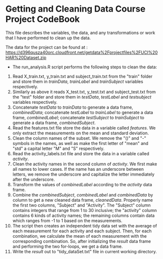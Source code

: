Getting and Cleaning Data Course Project CodeBook
=================================================
This file describes the variables, the data, and any transformations or work that I have performed to clean up the data.  

The data for the project can be found at :  
https://d396qusza40orc.cloudfront.net/getdata%2Fprojectfiles%2FUCI%20HAR%20Dataset.zip  
* The run_analysis.R script performs the following steps to clean the data:   
 1. Read X_train.txt, y_train.txt and subject_train.txt from the "train" folder and store them in *trainData*, *trainLabel* and *trainSubject* variables respectively.       
 2. Similarly as above it reads X_test.txt, y_test.txt and subject_test.txt from the "test" folder and store them in *testData*, *testLabel* and *testsubject* variables respectively.  
 3. Concatenate *testData* to *trainData* to generate a  data frame, *combinedData*; concatenate *testLabel* to *trainLabel* to generate a  data frame, *combinedLabel*; concatenate *testSubject* to *trainSubject* to generate a  data frame, *combinedSubject*.  
 4. Read the features.txt file store the data in a variable called *features*. We only extract the measurements on the mean and standard deviation. 
 5. Clean the column names of the subset. We remove the "()" and "-" symbols in the names, as well as make the first letter of "mean" and "std" a capital letter "M" and "S" respectively.   
 6. Read the activity_labels.txt file and store the data in a variable called *activity*.  
 7. Clean the activity names in the second column of *activity*. We first make all names to lower cases. If the name has an underscore between letters, we remove the underscore and capitalize the letter immediately after the underscore.  
 8. Transform the values of *combinedLabel* according to the *activity* data frame.  
 9. Combine the *combinedSubject*, *combinedLabel* and *combinedData* by column to get a new cleaned data frame, *cleanedData*. Properly name the first two columns, "Subject" and "Activity". The "Subject" column contains integers that range from 1 to 30 inclusive; the "activity" column contains 6 kinds of activity names; the remaining columns contain data which ranges from -1 to 1 based on the measurements.  
 11. The script then creates an independent tidy data set with the average of each measurement for each activity and each subject. Then, for each combination, we calculate the mean of each measurement with the corresponding combination. So, after initializing the *result* data frame and performing the two for-loops, we get a data frame.
 12. Write the *result* out to "tidy_dataSet.txt" file in current working directory. 